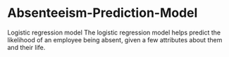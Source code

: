 # Absenteeism-Prediction-Model
Logistic regression model
The logistic regression model helps predict the likelihood of an employee being absent, given a few attributes about them and their life.
